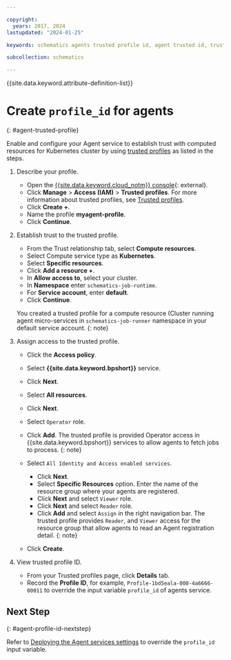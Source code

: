 ```yaml
---

copyright:
  years: 2017, 2024
lastupdated: "2024-01-25"

keywords: schematics agents trusted profile id, agent trusted id, trusted profile,

subcollection: schematics

---
```


{{site.data.keyword.attribute-definition-list}}


# Create `profile_id` for agents
{: #agent-trusted-profile}

Enable and configure your Agent service to establish trust with computed resources for Kubernetes cluster by using [trusted profiles](/docs/account?topic=account-create-trusted-profile#create-profile-compute) as listed in the steps.

1. Describe your profile.
   - Open the [{{site.data.keyword.cloud_notm}} console](https://cloud.ibm.com){: external}.
   - Click **Manage** > **Access (IAM)** > **Trusted profiles**. For more information about trusted profiles, see [Trusted profiles](/docs/account?topic=account-create-trusted-profile&interface=ui).
   - Click **Create +**.
   - Name the profile **myagent-profile**.
   - Click **Continue**.
 
2. Establish trust to the trusted profile.
   - From the Trust relationship tab, select **Compute resources**.
   - Select Compute service type as **Kubernetes**.
   - Select **Specific resources**.
   - Click **Add a resource +**.
   - In **Allow access to**, select your cluster.
   - In **Namespace** enter `schematics-job-runtime`.
   - For **Service account**, enter **default**.
   - Click **Continue**.

   You created a trusted profile for a compute resource (Cluster running agent micro-services in `schematics-job-runner` namespace in your default service account.
   {: note}

3. Assign access to the trusted profile.

   - Click the **Access policy**.
   - Select **{{site.data.keyword.bpshort}}** service.
   - Click **Next**.
   - Select **All resources**.
   - Click **Next**.
   - Select `Operator` role.
   - Click **Add**.
     The trusted profile is provided Operator access in {{site.data.keyword.bpshort}} services to allow agents to fetch jobs to process.
     {: note}

   - Select `All Identity and Access enabled services`.
      - Click **Next**.
      - Select **Specific Resources** option. Enter the name of the resource group where your agents are registered.
      - Click **Next** and select `Viewer` role.
      - Click **Next** and select `Reader` role.
      - Click **Add** and select `Assign` in the right navigation bar.
        The trusted profile provides `Reader`, and `Viewer` access for the resource group that allow agents to read an Agent registration detail.
        {: note}

   - Click **Create**.

4. View trusted profile ID.

   - From your Trusted profiles page, click **Details** tab.
   - Record the **Profile ID**, for example, `Profile-1bd5eala-000-4a6666-00011` to override the input variable `profile_id` of agents service.

## Next Step
{: #agent-profile-id-nextstep}

Refer to [Deploying the Agent services settings](/docs/schematics?topic=schematics-plan-agent-overview#agents-setup-svc) to override the `profile_id` input variable.
